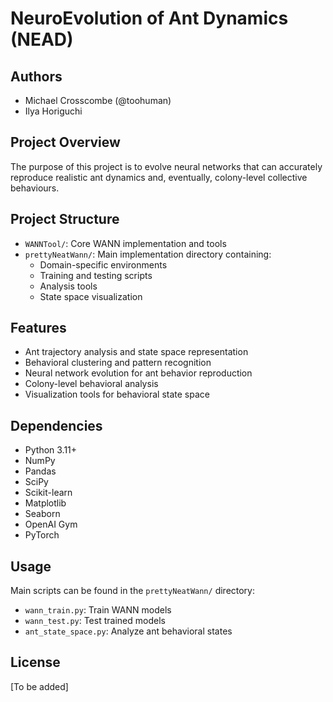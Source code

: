 # NeuroEvolution of Ant Dynamics (NEAD)

## Authors
- Michael Crosscombe (@toohuman)
- Ilya Horiguchi

## Project Overview
The purpose of this project is to evolve neural networks that can accurately reproduce realistic ant dynamics and, eventually, colony-level collective behaviours.

## Project Structure
- `WANNTool/`: Core WANN implementation and tools
- `prettyNeatWann/`: Main implementation directory containing:
  - Domain-specific environments
  - Training and testing scripts
  - Analysis tools
  - State space visualization

## Features
- Ant trajectory analysis and state space representation
- Behavioral clustering and pattern recognition
- Neural network evolution for ant behavior reproduction
- Colony-level behavioral analysis
- Visualization tools for behavioral state space

## Dependencies
- Python 3.11+
- NumPy
- Pandas
- SciPy
- Scikit-learn
- Matplotlib
- Seaborn
- OpenAI Gym
- PyTorch

## Usage
Main scripts can be found in the `prettyNeatWann/` directory:
- `wann_train.py`: Train WANN models
- `wann_test.py`: Test trained models
- `ant_state_space.py`: Analyze ant behavioral states

## License
[To be added]
